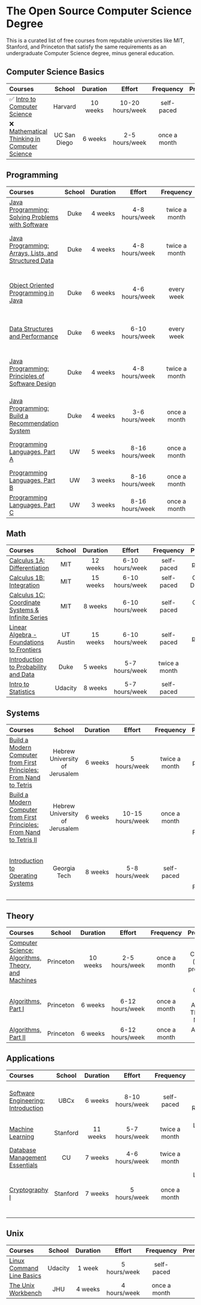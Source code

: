 # The Open Source Computer Science Degree

This is a curated list of free courses from reputable universities like MIT, Stanford, and Princeton that satisfy the same requirements as an undergraduate Computer Science degree, minus general education.

## Computer Science Basics

| Courses                                                                                                                                                                       |    School    | Duration |      Effort      |  Frequency   | Prerequisites |
| :---------------------------------------------------------------------------------------------------------------------------------------------------------------------------- | :----------: | :------: | :--------------: | :----------: | :-----------: |
| ✅ [Intro to Computer Science](https://www.edx.org/course/cs50s-introduction-computer-science-harvardx-cs50x)                                                                 |   Harvard    | 10 weeks | 10-20 hours/week |  self-paced  |     none      |
| ❌ [Mathematical Thinking in Computer Science](https://click.linksynergy.com/deeplink?id=PtFMiHYfEVk&mid=40328&murl=https%3A%2F%2Fwww.coursera.org%2Flearn%2Fwhat-is-a-proof) | UC San Diego | 6 weeks  |  2-5 hours/week  | once a month |     none      |

## Programming

| Courses                                                                                                                                                                                                  | School | Duration |     Effort      |   Frequency   |                    Prerequisites                     |
| :------------------------------------------------------------------------------------------------------------------------------------------------------------------------------------------------------- | :----: | :------: | :-------------: | :-----------: | :--------------------------------------------------: |
| [Java Programming: Solving Problems with Software](https://click.linksynergy.com/deeplink?id=PtFMiHYfEVk&mid=40328&murl=https%3A%2F%2Fwww.coursera.org%2Flearn%2Fjava-programming)                       |  Duke  | 4 weeks  | 4-8 hours/week  | twice a month |                         none                         |
| [Java Programming: Arrays, Lists, and Structured Data](https://click.linksynergy.com/deeplink?id=PtFMiHYfEVk&mid=40328&murl=https%3A%2F%2Fwww.coursera.org%2Flearn%2Fjava-programming-arrays-lists-data) |  Duke  | 4 weeks  | 4-8 hours/week  | twice a month |   Java Programming: Solving Problems with Software   |
| [Object Oriented Programming in Java](https://click.linksynergy.com/deeplink?id=PtFMiHYfEVk&mid=40328&murl=https%3A%2F%2Fwww.coursera.org%2Flearn%2Fobject-oriented-java)                                |  Duke  | 6 weeks  | 4-6 hours/week  |  every week   | Java Programming: Arrays, Lists, and Structured Data |
| [Data Structures and Performance](https://click.linksynergy.com/deeplink?id=PtFMiHYfEVk&mid=40328&murl=https%3A%2F%2Fwww.coursera.org%2Flearn%2Fdata-structures-optimizing-performance)                  |  Duke  | 6 weeks  | 6-10 hours/week |  every week   |         Object Oriented Programming in Java          |
| [Java Programming: Principles of Software Design](https://click.linksynergy.com/deeplink?id=PtFMiHYfEVk&mid=40328&murl=https%3A%2F%2Fwww.coursera.org%2Flearn%2Fjava-programming-design-principles)      |  Duke  | 4 weeks  | 4-8 hours/week  | twice a month | Java Programming: Arrays, Lists, and Structured Data |
| [Java Programming: Build a Recommendation System](https://click.linksynergy.com/deeplink?id=PtFMiHYfEVk&mid=40328&murl=https%3A%2F%2Fwww.coursera.org%2Flearn%2Fjava-programming-recommender)            |  Duke  | 4 weeks  | 3-6 hours/week  | once a month  |   Java Programming: Principles of Software Design    |
| [Programming Languages, Part A](https://click.linksynergy.com/deeplink?id=PtFMiHYfEVk&mid=40328&murl=https%3A%2F%2Fwww.coursera.org%2Flearn%2Fprogramming-languages)                                     |   UW   | 5 weeks  | 8-16 hours/week | once a month  |         Object Oriented Programming in Java          |
| [Programming Languages, Part B](https://click.linksynergy.com/deeplink?id=PtFMiHYfEVk&mid=40328&murl=https%3A%2F%2Fwww.coursera.org%2Flearn%2Fprogramming-languages-part-b)                              |   UW   | 3 weeks  | 8-16 hours/week | once a month  |            Programming Languages, Part A             |
| [Programming Languages, Part C](https://click.linksynergy.com/deeplink?id=PtFMiHYfEVk&mid=40328&murl=https%3A%2F%2Fwww.coursera.org%2Flearn%2Fprogramming-languages-part-c)                              |   UW   | 3 weeks  | 8-16 hours/week | once a month  |            Programming Languages, Part B             |

## Math

| Courses                                                                                                                                                                 |  School   | Duration |     Effort      |   Frequency   |                            Prerequisites                            |
| :---------------------------------------------------------------------------------------------------------------------------------------------------------------------- | :-------: | :------: | :-------------: | :-----------: | :-----------------------------------------------------------------: |
| [Calculus 1A: Differentiation](https://www.edx.org/course/calculus-1a-differentiation)                                                                                  |    MIT    | 12 weeks | 6-10 hours/week |  self-paced   | [pre-calculus](https://www.edx.org/course/precalculus-asux-mat170x) |
| [Calculus 1B: Integration](https://www.edx.org/course/calculus-1b-integration)                                                                                          |    MIT    | 15 weeks | 6-10 hours/week |  self-paced   |                    Calculus 1A: Differentiation                     |
| [Calculus 1C: Coordinate Systems & Infinite Series](https://www.edx.org/course/calculus-1c-coordinate-systems-infinite-mitx-18-01-3x-0)                                 |    MIT    | 8 weeks  | 6-10 hours/week |  self-paced   |                      Calculus 1B: Integration                       |
| [Linear Algebra - Foundations to Frontiers](https://www.edx.org/course/linear-algebra-foundations-to-frontiers)                                                         | UT Austin | 15 weeks | 6-10 hours/week |  self-paced   | [pre-calculus](https://www.edx.org/course/precalculus-asux-mat170x) |
| [Introduction to Probability and Data](https://click.linksynergy.com/deeplink?id=PtFMiHYfEVk&mid=40328&murl=https%3A%2F%2Fwww.coursera.org%2Flearn%2Fprobability-intro) |   Duke    | 5 weeks  | 5-7 hours/week  | twice a month |                                none                                 |
| [Intro to Statistics ](https://imp.i115008.net/intro-to-statistics)                                                                                                     |  Udacity  | 8 weeks  | 5-7 hours/week  |  self-paced   |                                none                                 |

## Systems

| Courses                                                                                                                                                                                              |             School             | Duration |      Effort      |   Frequency   |                             Prerequisites                             |
| :--------------------------------------------------------------------------------------------------------------------------------------------------------------------------------------------------- | :----------------------------: | :------: | :--------------: | :-----------: | :-------------------------------------------------------------------: |
| [Build a Modern Computer from First Principles: From Nand to Tetris](https://click.linksynergy.com/deeplink?id=PtFMiHYfEVk&mid=40328&murl=https%3A%2F%2Fwww.coursera.org%2Flearn%2Fbuild-a-computer) | Hebrew University of Jerusalem | 6 weeks  |   5 hours/week   | twice a month |                      basic programming knowledge                      |
| [Build a Modern Computer from First Principles: From Nand to Tetris II](https://click.linksynergy.com/deeplink?id=PtFMiHYfEVk&mid=40328&murl=https%3A%2F%2Fwww.coursera.org%2Flearn%2Fnand2tetris2)  | Hebrew University of Jerusalem | 6 weeks  | 10-15 hours/week | once a month  |  Build a Modern Computer from First Principles: From Nand to Tetris   |
| [Introduction to Operating Systems](https://imp.i115008.net/introduction-to-operating-systems)                                                                                                       |          Georgia Tech          | 8 weeks  |  5-8 hours/week  |  self-paced   | Build a Modern Computer from First Principles: From Nand to Tetris II |

## Theory

| Courses                                                                                                                                                                                           |  School   | Duration |     Effort      |  Frequency   |                   Prerequisites                    |
| :------------------------------------------------------------------------------------------------------------------------------------------------------------------------------------------------ | :-------: | :------: | :-------------: | :----------: | :------------------------------------------------: |
| [Computer Science: Algorithms, Theory, and Machines](https://click.linksynergy.com/deeplink?id=PtFMiHYfEVk&mid=40328&murl=https%3A%2F%2Fwww.coursera.org%2Flearn%2Fcs-algorithms-theory-machines) | Princeton | 10 weeks | 2-5 hours/week  | once a month |        Calculus 1A (all), basic programming        |
| [Algorithms, Part I](https://click.linksynergy.com/deeplink?id=PtFMiHYfEVk&mid=40328&murl=https%3A%2F%2Fwww.coursera.org%2Flearn%2Falgorithms-part1)                                              | Princeton | 6 weeks  | 6-12 hours/week | once a month | Computer Science: Algorithms, Theory, and Machines |
| [Algorithms, Part II](https://click.linksynergy.com/deeplink?id=PtFMiHYfEVk&mid=40328&murl=https%3A%2F%2Fwww.coursera.org%2Flearn%2Falgorithms-part2)                                             | Princeton | 6 weeks  | 6-12 hours/week | once a month |                 Algorithms, Part I                 |

## Applications

| Courses                                                                                                                                            |  School  | Duration |     Effort      |   Frequency   |                                  Prerequisites                                   |
| :------------------------------------------------------------------------------------------------------------------------------------------------- | :------: | :------: | :-------------: | :-----------: | :------------------------------------------------------------------------------: |
| [Software Engineering: Introduction](https://www.edx.org/course/software-engineering-introduction-ubcx-softeng1x)                                  |   UBCx   | 6 weeks  | 8-10 hours/week |  self-paced   |                 Java Programming: Build a Recommendation System                  |
| [Machine Learning](https://click.linksynergy.com/deeplink?id=PtFMiHYfEVk&mid=40328&murl=https%3A%2F%2Fwww.coursera.org%2Flearn%2Fmachine-learning) | Stanford | 11 weeks | 5-7 hours/week  | twice a month |                    Linear Algebra - Foundations to Frontiers                     |
| [Database Management Essentials](https://www.coursera.org/learn/database-management)                                                               |    CU    | 7 weeks  | 4-6 hours/week  | twice a month |                         basic programming & CS knowledge                         |
| [Cryptography I ](https://click.linksynergy.com/deeplink?id=PtFMiHYfEVk&mid=40328&murl=https%3A%2F%2Fwww.coursera.org%2Flearn%2Fcrypto)            | Stanford | 7 weeks  |  5 hours/week   | once a month  | Linear Algebra - Foundations to Frontiers & Introduction to Probability and Data |

## Unix

| Courses                                                                                                                                  | School  | Duration |    Effort    |  Frequency   | Prerequisites |
| :--------------------------------------------------------------------------------------------------------------------------------------- | :-----: | :------: | :----------: | :----------: | :-----------: |
| [Linux Command Line Basics](https://imp.i115008.net/linux-command-line-basics)                                                           | Udacity |  1 week  | 5 hours/week |  self-paced  |     none      |
| [The Unix Workbench](https://click.linksynergy.com/deeplink?id=PtFMiHYfEVk&mid=40328&murl=https%3A%2F%2Fwww.coursera.org%2Flearn%2Funix) |   JHU   | 4 weeks  | 4 hours/week | once a month |     none      |
